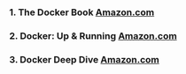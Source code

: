 ### 1. The Docker Book [Amazon.com](https://www.amazon.com/Docker-Book-James-Turnbull/dp/0988820234/ref=sr_1_5?crid=33Q2WX5W98NAF&dib=eyJ2IjoiMSJ9.eChyrxlukKEnTHesCzvU9dWofEB2ZQWgCkqLb5HCxNyPRCAv7aQkO8lLnN89I0e-VLfZZ_wpOIWLZRNqcrd-7_JV-XAMO8ZnQkvFkNmgdRyhlI9hVsgatpu6L53gkuHDDtHGyQQervmRfS_q8bauFfsS87knTrZaclpiEA1Pttftjy-DST6XZFRLLyO-dEgitwNX-quiNxKxHfZ3EqxkBvYBL-3p39CKHrKbADeOxVo.v1_-XmgJ6-mwqo8A0Z4PwkdX7syC9u-VoxRbE1tTKa4&dib_tag=se&keywords=the+docker+book&qid=1717183879&s=books&sprefix=the+do%2Cstripbooks%2C2693&sr=1-5)
### 2. Docker: Up & Running [Amazon.com](https://www.amazon.com/Docker-Shipping-Reliable-Containers-Production/dp/1492036730/ref=sr_1_4?crid=33Q2WX5W98NAF&dib=eyJ2IjoiMSJ9.eChyrxlukKEnTHesCzvU9dWofEB2ZQWgCkqLb5HCxNyPRCAv7aQkO8lLnN89I0e-VLfZZ_wpOIWLZRNqcrd-7_JV-XAMO8ZnQkvFkNmgdRyhlI9hVsgatpu6L53gkuHDDtHGyQQervmRfS_q8bauFfsS87knTrZaclpiEA1Pttftjy-DST6XZFRLLyO-dEgitwNX-quiNxKxHfZ3EqxkBvYBL-3p39CKHrKbADeOxVo.v1_-XmgJ6-mwqo8A0Z4PwkdX7syC9u-VoxRbE1tTKa4&dib_tag=se&keywords=the+docker+book&qid=1717183879&s=books&sprefix=the+do%2Cstripbooks%2C2693&sr=1-4)
### 3. Docker Deep Dive [Amazon.com](https://www.amazon.com/Docker-Deep-Dive-Nigel-Poulton-ebook/dp/B01LXWQUFF/ref=sr_1_1?crid=2WR869T4Y09N3&dib=eyJ2IjoiMSJ9.-y4QGD8yhf8gldWhET19Q0vSF9izJEoXlFp6Hm8gTuHx89ilz7ak4ulV2xn2NA_c-guwhDvgOMcgFyABrEmD5d6ghEhgPa5UE-XDWI6HOMr2E_9D42_sl4GOMVBFYn-bk84N5YgzgxBPXEN45pHFvA3h_ptkpKlZrtlWeo2dId1s2hqtDEpHdcZ6ZBQ1myj-Ntncsldumjs_l7PkYb-o8W_OY7ZxgbQTWU7nAjmkn8ky2_sUodEV7LhsiOIQFQSKLjj1iH9YTUZr4UuEyb5J9FS5f21MtOmKHzYT62cbuBQ.kjBp2IKrJ-C6ca6k1r-TuSZ-GmROuluqfiyaPAN3LxY&dib_tag=se&keywords=docker&qid=1717184252&s=books&sprefix=doc%2Cstripbooks%2C1603&sr=1-1)
